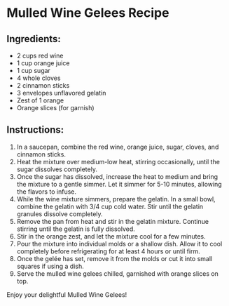 # Mulled Wine Gelees Recipe

## Ingredients:
- 2 cups red wine
- 1 cup orange juice
- 1 cup sugar
- 4 whole cloves
- 2 cinnamon sticks
- 3 envelopes unflavored gelatin
- Zest of 1 orange
- Orange slices (for garnish)

## Instructions:
1. In a saucepan, combine the red wine, orange juice, sugar, cloves, and cinnamon sticks.
2. Heat the mixture over medium-low heat, stirring occasionally, until the sugar dissolves completely.
3. Once the sugar has dissolved, increase the heat to medium and bring the mixture to a gentle simmer. Let it simmer for 5-10 minutes, allowing the flavors to infuse.
4. While the wine mixture simmers, prepare the gelatin. In a small bowl, combine the gelatin with 3/4 cup cold water. Stir until the gelatin granules dissolve completely.
5. Remove the pan from heat and stir in the gelatin mixture. Continue stirring until the gelatin is fully dissolved.
6. Stir in the orange zest, and let the mixture cool for a few minutes.
7. Pour the mixture into individual molds or a shallow dish. Allow it to cool completely before refrigerating for at least 4 hours or until firm.
8. Once the gelée has set, remove it from the molds or cut it into small squares if using a dish.
9. Serve the mulled wine gelees chilled, garnished with orange slices on top.

Enjoy your delightful Mulled Wine Gelees!